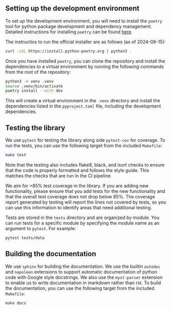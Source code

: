 ## Setting up the development environment

To set up the development environment, you will need to install the `poetry` tool for python package development and dependency management. 
Detailed instructions for installing `poetry` can be found [here](https://python-poetry.org/docs/).

The instructios to run the official installer are as follows (as of 2024-08-15):
```bash
curl -sSL https://install.python-poetry.org | python3 -
```

Once you have installed `poetry`, you can clone the repository and install the dependencies to a virtual environment by running the following commands from the root of the repository:
```bash
python3 -m venv .venv
source .venv/bin/activate
poetry install --with dev
```

This will create a virtual environment in the `.venv` directory and install the dependencies listed in the `pyproject.toml` file, including the development dependencies.

## Testing the library

We use `pytest` for testing the library along side `pytest-cov` for coverage. To run the tests, you can use the following target from the included `Makefile`:
```bash
make test
```
Note that the testing also includes flake8, black, and isort checks to ensure that the code is properly formatted and follows the style guide. This matches the checks that are run in the CI pipeline.

We aim for >85% test coverage in the library. If you are adding new functionality, please ensure that you add tests for the new functionality and that the overall test coverage does not drop below 85%. The coverage report generated by testing will report the lines not covered by tests, so you can use this information to identify areas that need additional testing.

Tests are stored in the `tests` directory and are organized by module. You can run tests for a specific module by specifying the module name as an argument to `pytest`. For example:
```bash
pytest tests/data
```

## Building the documentation

We use `sphinx` for building the documentation. We use the builtin `autodoc` and `napoleon` extensions to support automatic documentation of python code with Google style docstrings. We also use the `myst-parser` extension to enable us to write documentation in markdown rather than rst. To build the documentation, you can use the following target from the included `Makefile`:
```bash
make docs
```
